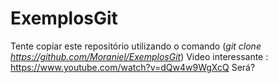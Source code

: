 # ExemplosGit
Tente copiar este repositório utilizando o comando (*git clone https://github.com/Moraniel/ExemplosGit*)
Video interessante : https://www.youtube.com/watch?v=dQw4w9WgXcQ
Será?